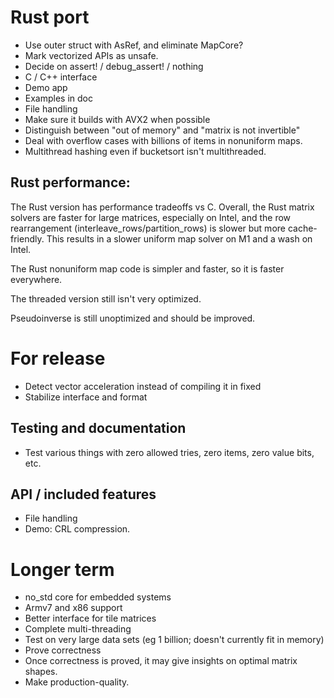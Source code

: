 
# Rust port

* Use outer struct with AsRef, and eliminate MapCore?
* Mark vectorized APIs as unsafe.
* Decide on assert! / debug_assert! / nothing
* C / C++ interface
* Demo app
* Examples in doc
* File handling
* Make sure it builds with AVX2 when possible
* Distinguish between "out of memory" and "matrix is not invertible"
* Deal with overflow cases with billions of items in nonuniform maps.
* Multithread hashing even if bucketsort isn't multithreaded.

## Rust performance:

The Rust version has performance tradeoffs vs C.  Overall, the Rust
matrix solvers are faster for large matrices, especially on Intel,
and the row rearrangement (interleave_rows/partition_rows) is slower
but more cache-friendly.  This results in a slower uniform map solver
on M1 and a wash on Intel.

The Rust nonuniform map code is simpler and faster, so it is faster
everywhere.

The threaded version still isn't very optimized.

Pseudoinverse is still unoptimized and should be improved.
    
# For release

* Detect vector acceleration instead of compiling it in fixed
* Stabilize interface and format

## Testing and documentation

* Test various things with zero allowed tries, zero items, zero value bits, etc.

## API / included features

* File handling
* Demo: CRL compression.

# Longer term

* no_std core for embedded systems
* Armv7 and x86 support
* Better interface for tile matrices
* Complete multi-threading
* Test on very large data sets (eg 1 billion; doesn't currently fit in memory)
* Prove correctness
* Once correctness is proved, it may give insights on optimal matrix shapes.
* Make production-quality.
